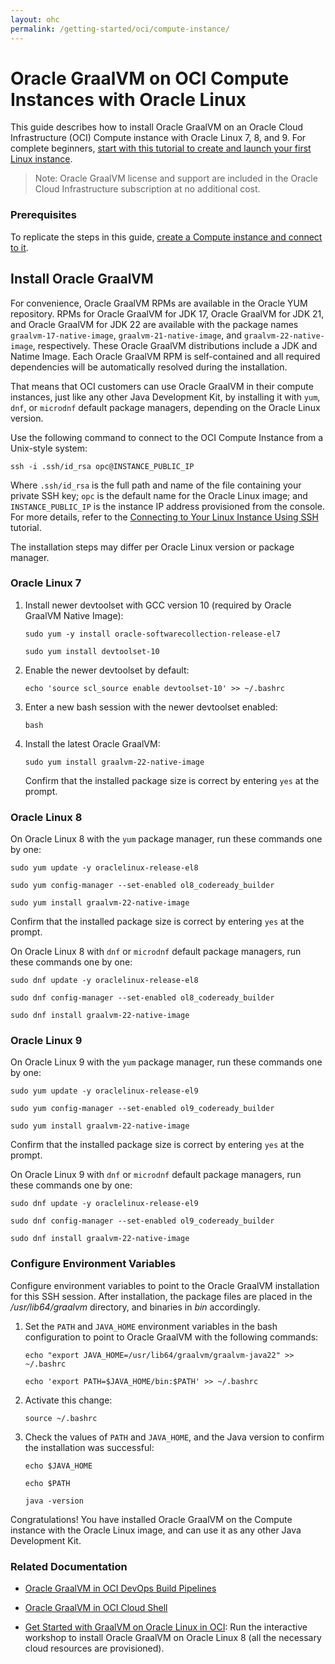 ```yaml
---
layout: ohc
permalink: /getting-started/oci/compute-instance/
---
```


# Oracle GraalVM on OCI Compute Instances with Oracle Linux

This guide describes how to install Oracle GraalVM on an Oracle Cloud Infrastructure (OCI) Compute instance with Oracle Linux 7, 8, and 9.
For complete beginners, [start with this tutorial to create and launch your first Linux instance](https://docs.oracle.com/iaas/Content/GSG/Reference/overviewworkflow.htm).

> Note: Oracle GraalVM license and support are included in the Oracle Cloud Infrastructure subscription at no additional cost.

### Prerequisites

To replicate the steps in this guide, [create a Compute instance and connect to it](https://docs.oracle.com/iaas/Content/GSG/Reference/overviewworkflow.htm).

## Install Oracle GraalVM

For convenience, Oracle GraalVM RPMs are available in the Oracle YUM repository.
RPMs for Oracle GraalVM for JDK 17, Oracle GraalVM for JDK 21, and Oracle GraalVM for JDK 22 are available with the package names `graalvm-17-native-image`, `graalvm-21-native-image`, and `graalvm-22-native-image`, respectively.
These Oracle GraalVM distributions include a JDK and Natime Image.
Each Oracle GraalVM RPM is self-contained and all required dependencies will be automatically resolved during the installation.

That means that OCI customers can use Oracle GraalVM in their compute instances, just like any other Java Development Kit, by installing it with `yum`, `dnf`, or `microdnf` default package managers, depending on the Oracle Linux version.

Use the following command to connect to the OCI Compute Instance from a Unix-style system:
```shell
ssh -i .ssh/id_rsa opc@INSTANCE_PUBLIC_IP
```

Where `.ssh/id_rsa` is the full path and name of the file containing your private SSH key; `opc` is the default name for the Oracle Linux image; and `INSTANCE_PUBLIC_IP` is the instance IP address provisioned from the console.
For more details, refer to the [Connecting to Your Linux Instance Using SSH](https://docs.cloud.oracle.com/iaas/Content/GSG/Tasks/testingconnection.htm) tutorial.

The installation steps may differ per Oracle Linux version or package manager. 

### Oracle Linux 7

1. Install newer devtoolset with GCC version 10 (required by Oracle GraalVM Native Image):
   ```shell
   sudo yum -y install oracle-softwarecollection-release-el7
   ```
   ```shell
   sudo yum install devtoolset-10
   ```
2. Enable the newer devtoolset by default:
   ```shell
   echo 'source scl_source enable devtoolset-10' >> ~/.bashrc
   ```
3. Enter a new bash session with the newer devtoolset enabled:
   ```
   bash
   ```
4. Install the latest Oracle GraalVM:
   ```
   sudo yum install graalvm-22-native-image
   ```
   Confirm that the installed package size is correct by entering `yes` at the prompt.

### Oracle Linux 8

On Oracle Linux 8 with the `yum` package manager, run these commands one by one:
```shell
sudo yum update -y oraclelinux-release-el8
```
```shell
sudo yum config-manager --set-enabled ol8_codeready_builder
```
```shell
sudo yum install graalvm-22-native-image
```
Confirm that the installed package size is correct by entering `yes` at the prompt.

On Oracle Linux 8 with `dnf` or `microdnf` default package managers, run these commands one by one:
```shell
sudo dnf update -y oraclelinux-release-el8
```
```shell
sudo dnf config-manager --set-enabled ol8_codeready_builder
```
```shell
sudo dnf install graalvm-22-native-image
```

### Oracle Linux 9

On Oracle Linux 9 with the `yum` package manager, run these commands one by one:
```shell
sudo yum update -y oraclelinux-release-el9
```
```shell
sudo yum config-manager --set-enabled ol9_codeready_builder
```
```shell
sudo yum install graalvm-22-native-image
```
Confirm that the installed package size is correct by entering `yes` at the prompt.

On Oracle Linux 9 with `dnf` or `microdnf` default package managers, run these commands one by one:
```shell
sudo dnf update -y oraclelinux-release-el9
```
```shell
sudo dnf config-manager --set-enabled ol9_codeready_builder
```
```shell
sudo dnf install graalvm-22-native-image
```

### Configure Environment Variables

Configure environment variables to point to the Oracle GraalVM installation for this SSH session. 
After installation, the package files are placed in the _/usr/lib64/graalvm_ directory, and binaries in _bin_ accordingly.

1. Set the `PATH` and `JAVA_HOME` environment variables in the bash configuration to point to Oracle GraalVM with the following commands:
   ```shell
   echo "export JAVA_HOME=/usr/lib64/graalvm/graalvm-java22" >> ~/.bashrc
   ```
   ```shell
   echo 'export PATH=$JAVA_HOME/bin:$PATH' >> ~/.bashrc
   ```
2. Activate this change:
   ```shell
   source ~/.bashrc
   ```
3. Check the values of `PATH` and `JAVA_HOME`, and the Java version to confirm the installation was successful:
   ```shell
   echo $JAVA_HOME
   ```
   ```shell
   echo $PATH
   ```
   ```shell
   java -version
   ```

Congratulations! You have installed Oracle GraalVM on the Compute instance with the Oracle Linux image, and can use it as any other Java Development Kit.

### Related Documentation

- [Oracle GraalVM in OCI DevOps Build Pipelines](installation-devops-build-pipeline.md)

- [Oracle GraalVM in OCI Cloud Shell](cloud-shell.md)

- [Get Started with GraalVM on Oracle Linux in OCI](https://luna.oracle.com/lab/3b0dcf97-22d0-489b-a049-5d269199fa00): Run the interactive workshop to install Oracle GraalVM on Oracle Linux 8 (all the necessary cloud resources are provisioned).
